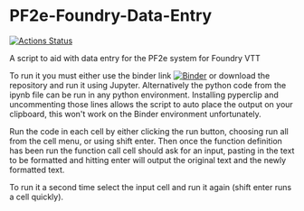 # PF2e-Foundry-Data-Entry
[![Actions Status](https://github.com/TikaelSol/PF2e-Foundry-Data-Entry/workflows/Tests/badge.svg)](https://github.com/TikaelSol/PF2e-Foundry-Data-Entry/actions)

A script to aid with data entry for the PF2e system for Foundry VTT

To run it you must either use the binder link [![Binder](https://mybinder.org/badge_logo.svg)](https://mybinder.org/v2/gh/TikaelSol/PF2e-Foundry-Data-Entry/HEAD) or download the repository and run it using Jupyter.  Alternatively the python code from the ipynb file can be run in any python environment.  Installing pyperclip and uncommenting those lines allows the script to auto place the output on your clipboard, this won't work on the Binder environment unfortunately.

Run the code in each cell by either clicking the run button, choosing run all from the cell menu, or using shift enter.  Then once the function definition has been run the function call cell should ask for an input, pasting in the text to be formatted and hitting enter will output the original text and the newly formatted text.

To run it a second time select the input cell and run it again (shift enter runs a cell quickly).
